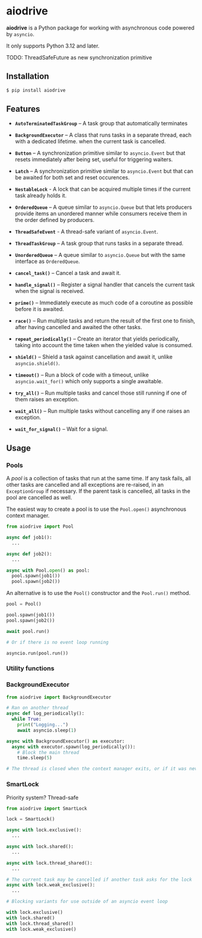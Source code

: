 # aiodrive

**aiodrive** is a Python package for working with asynchronous code powered by `asyncio`.

It only supports Python 3.12 and later.

TODO: ThreadSafeFuture as new synchronization primitive


## Installation

```sh
$ pip install aiodrive
```


## Features

- **`AutoTerminatedTaskGroup`** – A task group that automatically terminates
- **`BackgroundExecutor`** – A class that runs tasks in a separate thread, each
  with a dedicated lifetime.
  when the current task is cancelled.
- **`Button`** – A synchronization primitive similar to `asyncio.Event` but that
  resets immediately after being set, useful for triggering waiters.
- **`Latch`** – A synchronization primitive similar to `asyncio.Event` but that
  can be awaited for both set and reset occurences.
- **`NestableLock`** - A lock that can be acquired multiple times if the current
  task already holds it.
- **`OrderedQueue`** – A queue similar to `asyncio.Queue` but that lets
  producers provide items an unordered manner while consumers receive them in
  the order defined by producers.
- **`ThreadSafeEvent`** - A thread-safe variant of `asyncio.Event`.
- **`ThreadTaskGroup`** – A task group that runs tasks in a separate thread.
- **`UnorderedQueue`** – A queue similar to `asyncio.Queue` but with the same
  interface as `OrderedQueue`.

- **`cancel_task()`** – Cancel a task and await it.
- **`handle_signal()`** – Register a signal handler that cancels the current
  task when the signal is received.
- **`prime()`** – Immediately execute as much code of a coroutine as possible
  before it is awaited.
- **`race()`** – Run multiple tasks and return the result of the first one to
  finish, after having cancelled and awaited the other tasks.
- **`repeat_periodically()`** – Create an iterator that yields periodically,
  taking into account the time taken when the yielded value is consumed.
- **`shield()`** – Shield a task against cancellation and await it, unlike
  `asyncio.shield()`.
- **`timeout()`** – Run a block of code with a timeout, unlike
  `asyncio.wait_for()` which only supports a single awaitable.
- **`try_all()`** – Run multiple tasks and cancel those still running if one of
  them raises an exception.
- **`wait_all()`** – Run multiple tasks without cancelling any if one raises an
  exception.
- **`wait_for_signal()`** – Wait for a signal.


## Usage

### Pools

A _pool_ is a collection of tasks that run at the same time. If any task fails, all other tasks are cancelled and all exceptions are re-raised, in an `ExceptionGroup` if necessary. If the parent task is cancelled, all tasks in the pool are cancelled as well.

The easiest way to create a pool is to use the `Pool.open()` asynchronous context manager.

```py
from aiodrive import Pool

async def job1():
  ...

async def job2():
  ...

async with Pool.open() as pool:
  pool.spawn(job1())
  pool.spawn(job2())
```

An alternative is to use the `Pool()` constructor and the `Pool.run()` method.

```py
pool = Pool()

pool.spawn(job1())
pool.spawn(job2())

await pool.run()

# Or if there is no event loop running

asyncio.run(pool.run())
```

### Utility functions


### BackgroundExecutor

```py
from aiodrive import BackgroundExecutor

# Ran on another thread
async def log_periodically():
  while True:
    print("Logging...")
    await asyncio.sleep(1)

async with BackgroundExecutor() as executor:
  async with executor.spawn(log_periodically()):
    # Block the main thread
    time.sleep(5)

# The thread is closed when the context manager exits, or if it was never entered, when the last task completes.
```


### SmartLock

Priority system?
Thread-safe

```py
from aiodrive import SmartLock

lock = SmartLock()

async with lock.exclusive():
  ...

async with lock.shared():
  ...

async with lock.thread_shared():
  ...

# The current task may be cancelled if another task asks for the lock
async with lock.weak_exclusive():
  ...

# Blocking variants for use outside of an asyncio event loop

with lock.exclusive()
with lock.shared()
with lock.thread_shared()
with lock.weak_exclusive()
```
